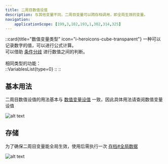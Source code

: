 ```yaml
---
title: 二周目数值设值
description: 与其他变量不同，二周目变量可以跨存档调用，即全局生效的变量。
navigation:
    applicationScope: [199,3,182,193,1,302,314,325]
---
```


::card{title="数值变量类型" icon="i-heroicons-cube-transparent"}
一种可以记录数字的值，可以进行公式计算。<br>
可以借助 [条件分歧](../logic/conditionalbranch) 进行数值之间的判断。<br><br>
相同类型的功能：<br>
  ::VariablesList{type=0}
  ::
::

## 基本用法

二周目数值设值的用法基本与 [数值变量设值](/zh_hans/commands/gameprogress/numbervariables) 一致，因此具体用法请查阅数值变量设值

![alt text](https://cdn.gcw.wiki/gcw/image/zh_hans/commands/gameprogress/ngnumbervariables/image.png)

## 存储

为了确保二周目变量能全局生效，使用后需执行一次 [存档#全局数据](../system/save#全局数据)

![alt text](https://cdn.gcw.wiki/gcw/image/zh_hans/commands/gameprogress/ngnumbervariables/image-1.png)
